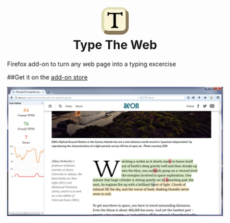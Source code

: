 <h1 align="center"> 
  <img src ="https://raw.githubusercontent.com/davidrusu/type-the-web/master/data/images/icon-64.png" />
  <br/>
  Type The Web
</h1>

Firefox add-on to turn any web page into a typing excercise 

##Get it on the [add-on store](https://addons.mozilla.org/en-US/firefox/addon/type-the-web/)

![Typing Aeon.co](https://raw.githubusercontent.com/davidrusu/type-the-web/master/ttw-screen2.png)

